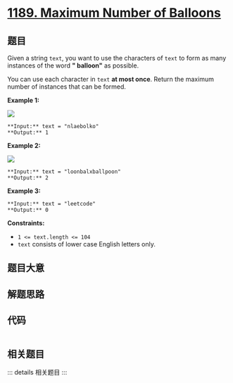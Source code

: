 # [1189. Maximum Number of Balloons](https://leetcode.com/problems/maximum-number-of-balloons)

## 题目

Given a string `text`, you want to use the characters of `text` to form as
many instances of the word **" balloon"** as possible.

You can use each character in `text` **at most once**. Return the maximum
number of instances that can be formed.



**Example 1:**

**![](https://assets.leetcode.com/uploads/2019/09/05/1536_ex1_upd.JPG)**

    
    
    **Input:** text = "nlaebolko"
    **Output:** 1
    

**Example 2:**

**![](https://assets.leetcode.com/uploads/2019/09/05/1536_ex2_upd.JPG)**

    
    
    **Input:** text = "loonbalxballpoon"
    **Output:** 2
    

**Example 3:**

    
    
    **Input:** text = "leetcode"
    **Output:** 0
    



**Constraints:**

  * `1 <= text.length <= 104`
  * `text` consists of lower case English letters only.


## 题目大意

## 解题思路

## 代码

```javascript

```

## 相关题目

::: details 相关题目
:::

